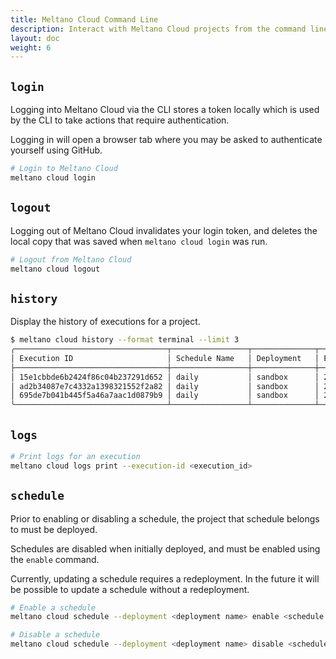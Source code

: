 ```yaml
---
title: Meltano Cloud Command Line
description: Interact with Meltano Cloud projects from the command line.
layout: doc
weight: 6
---
```


## `login`

Logging into Meltano Cloud via the CLI stores a token locally which is used by the CLI to take actions that require authentication.

Logging in will open a browser tab where you may be asked to authenticate yourself using GitHub.

```sh
# Login to Meltano Cloud
meltano cloud login
```

## `logout`

Logging out of Meltano Cloud invalidates your login token, and deletes the local copy that was saved when `meltano cloud login` was run.

```sh
# Logout from Meltano Cloud
meltano cloud logout
```

## `history`

Display the history of executions for a project.

```sh
$ meltano cloud history --format terminal --limit 3
╭──────────────────────────────────┬─────────────────┬──────────────┬─────────────────────┬──────────┬────────────╮
│ Execution ID                     │ Schedule Name   │ Deployment   │ Executed At (UTC)   │ Result   │ Duration   │
├──────────────────────────────────┼─────────────────┼──────────────┼─────────────────────┼──────────┼────────────┤
│ 15e1cbbde6b2424f86c04b237291d652 │ daily           │ sandbox      │ 2023-03-22 00:04:49 │ Success  │ 00:05:08   │
│ ad2b34087e7c4332a1398321552f2a82 │ daily           │ sandbox      │ 2023-03-22 00:03:23 │ Failed   │ 00:10:13   │
│ 695de7b041b445f5a46a7aac1d0879b9 │ daily           │ sandbox      │ 2023-03-21 15:44:55 │ Failed   │ 00:08:09   │
╰──────────────────────────────────┴─────────────────┴──────────────┴─────────────────────┴──────────┴────────────╯
```

## `logs`

```sh
# Print logs for an execution
meltano cloud logs print --execution-id <execution_id>
```

## `schedule`

Prior to enabling or disabling a schedule, the project that schedule belongs to must be deployed.

Schedules are disabled when initially deployed, and must be enabled using the `enable` command.

Currently, updating a schedule requires a redeployment. In the future it will be possible to update a schedule without a redeployment.

```sh
# Enable a schedule
meltano cloud schedule --deployment <deployment name> enable <schedule name>

# Disable a schedule
meltano cloud schedule --deployment <deployment name> disable <schedule name>
```
